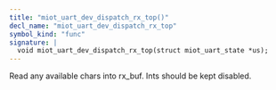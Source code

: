 ```yaml
---
title: "miot_uart_dev_dispatch_rx_top()"
decl_name: "miot_uart_dev_dispatch_rx_top"
symbol_kind: "func"
signature: |
  void miot_uart_dev_dispatch_rx_top(struct miot_uart_state *us);
---
```


Read any available chars into rx_buf. Ints should be kept disabled. 

